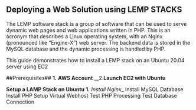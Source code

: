 ## Deploying a Web Solution using LEMP STACKS

The LEMP software stack is a group of software that can be used to serve dynamic web pages and web applications written in PHP. This is an acronym that describes a Linux operating system, with an Nginx (pronounced like “Engine-X”) web server. The backend data is stored in the MySQL database and the dynamic processing is handled by PHP.

This guide demonstrates how to install a LEMP stack on an Ubuntu 20.04 server using EC2

##Prerequisites##
__1.__ __AWS Account__
__2.__Launch EC2 with Ubuntu__

**Setup a LAMP Stack on Ubuntu**
__1.__ _Install Nginx__
Install MySQL Database
Install PHP
Setup Virtual Webhost
Test PHP Processing
Test Database Connection
